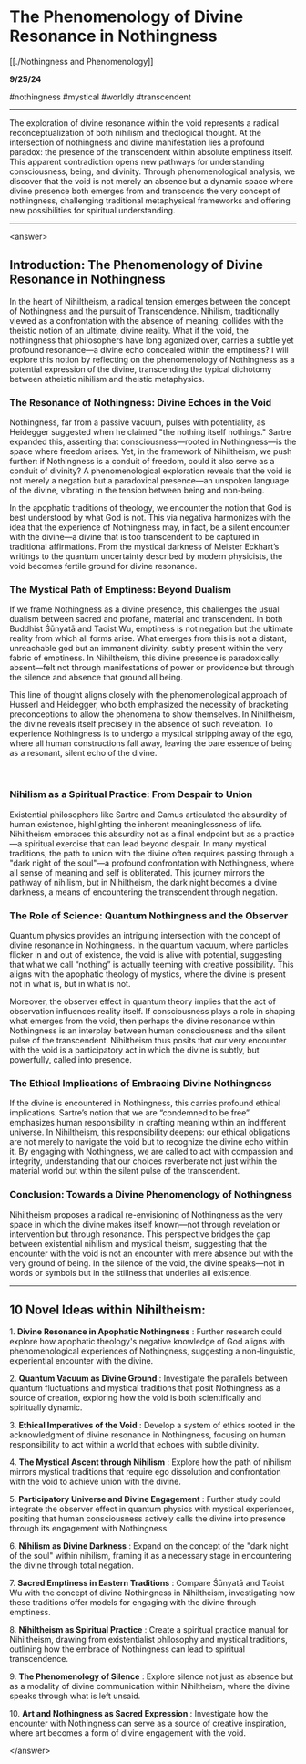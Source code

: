 # The Phenomenology of Divine Resonance in Nothingness

[[./Nothingness and Phenomenology]]

**9/25/24**

#nothingness #mystical #worldly #transcendent

* * *

The exploration of divine resonance within the void represents a radical reconceptualization of both nihilism and theological thought. At the intersection of nothingness and divine manifestation lies a profound paradox: the presence of the transcendent within absolute emptiness itself. This apparent contradiction opens new pathways for understanding consciousness, being, and divinity. Through phenomenological analysis, we discover that the void is not merely an absence but a dynamic space where divine presence both emerges from and transcends the very concept of nothingness, challenging traditional metaphysical frameworks and offering new possibilities for spiritual understanding.

* * *

\<answer\>

## Introduction: The Phenomenology of Divine Resonance in Nothingness

In the heart of Nihiltheism, a radical tension emerges between the concept of Nothingness and the pursuit of Transcendence. Nihilism, traditionally viewed as a confrontation with the absence of meaning, collides with the theistic notion of an ultimate, divine reality. What if the void, the nothingness that philosophers have long agonized over, carries a subtle yet profound resonance—a divine echo concealed within the emptiness? I will explore this notion by reflecting on the phenomenology of Nothingness as a potential expression of the divine, transcending the typical dichotomy between atheistic nihilism and theistic metaphysics.

### The Resonance of Nothingness: Divine Echoes in the Void

Nothingness, far from a passive vacuum, pulses with potentiality, as Heidegger suggested when he claimed "the nothing itself nothings." Sartre expanded this, asserting that consciousness—rooted in Nothingness—is the space where freedom arises. Yet, in the framework of Nihiltheism, we push further: if Nothingness is a conduit of freedom, could it also serve as a conduit of divinity? A phenomenological exploration reveals that the void is not merely a negation but a paradoxical presence—an unspoken language of the divine, vibrating in the tension between being and non-being.

In the apophatic traditions of theology, we encounter the notion that God is best understood by what God is not. This via negativa harmonizes with the idea that the experience of Nothingness may, in fact, be a silent encounter with the divine—a divine that is too transcendent to be captured in traditional affirmations. From the mystical darkness of Meister Eckhart’s writings to the quantum uncertainty described by modern physicists, the void becomes fertile ground for divine resonance.

### The Mystical Path of Emptiness: Beyond Dualism

If we frame Nothingness as a divine presence, this challenges the usual dualism between sacred and profane, material and transcendent. In both Buddhist Śūnyatā and Taoist Wu, emptiness is not negation but the ultimate reality from which all forms arise. What emerges from this is not a distant, unreachable god but an immanent divinity, subtly present within the very fabric of emptiness. In Nihiltheism, this divine presence is paradoxically absent—felt not through manifestations of power or providence but through the silence and absence that ground all being.

This line of thought aligns closely with the phenomenological approach of Husserl and Heidegger, who both emphasized the necessity of bracketing preconceptions to allow the phenomena to show themselves. In Nihiltheism, the divine reveals itself precisely in the absence of such revelation. To experience Nothingness is to undergo a mystical stripping away of the ego, where all human constructions fall away, leaving the bare essence of being as a resonant, silent echo of the divine.

&nbsp;&nbsp;

### Nihilism as a Spiritual Practice: From Despair to Union

Existential philosophers like Sartre and Camus articulated the absurdity of human existence, highlighting the inherent meaninglessness of life. Nihiltheism embraces this absurdity not as a final endpoint but as a practice—a spiritual exercise that can lead beyond despair. In many mystical traditions, the path to union with the divine often requires passing through a "dark night of the soul"—a profound confrontation with Nothingness, where all sense of meaning and self is obliterated. This journey mirrors the pathway of nihilism, but in Nihiltheism, the dark night becomes a divine darkness, a means of encountering the transcendent through negation.

### The Role of Science: Quantum Nothingness and the Observer

Quantum physics provides an intriguing intersection with the concept of divine resonance in Nothingness. In the quantum vacuum, where particles flicker in and out of existence, the void is alive with potential, suggesting that what we call “nothing” is actually teeming with creative possibility. This aligns with the apophatic theology of mystics, where the divine is present not in what is, but in what is not.

Moreover, the observer effect in quantum theory implies that the act of observation influences reality itself. If consciousness plays a role in shaping what emerges from the void, then perhaps the divine resonance within Nothingness is an interplay between human consciousness and the silent pulse of the transcendent. Nihiltheism thus posits that our very encounter with the void is a participatory act in which the divine is subtly, but powerfully, called into presence.

### The Ethical Implications of Embracing Divine Nothingness

If the divine is encountered in Nothingness, this carries profound ethical implications. Sartre’s notion that we are “condemned to be free” emphasizes human responsibility in crafting meaning within an indifferent universe. In Nihiltheism, this responsibility deepens: our ethical obligations are not merely to navigate the void but to recognize the divine echo within it. By engaging with Nothingness, we are called to act with compassion and integrity, understanding that our choices reverberate not just within the material world but within the silent pulse of the transcendent.

### Conclusion: Towards a Divine Phenomenology of Nothingness

Nihiltheism proposes a radical re-envisioning of Nothingness as the very space in which the divine makes itself known—not through revelation or intervention but through resonance. This perspective bridges the gap between existential nihilism and mystical theism, suggesting that the encounter with the void is not an encounter with mere absence but with the very ground of being. In the silence of the void, the divine speaks—not in words or symbols but in the stillness that underlies all existence.

* * *

## 10 Novel Ideas within Nihiltheism:

1\. **Divine Resonance in Apophatic Nothingness** : Further research could explore how apophatic theology's negative knowledge of God aligns with phenomenological experiences of Nothingness, suggesting a non-linguistic, experiential encounter with the divine.

2\. **Quantum Vacuum as Divine Ground** : Investigate the parallels between quantum fluctuations and mystical traditions that posit Nothingness as a source of creation, exploring how the void is both scientifically and spiritually dynamic.

3\. **Ethical Imperatives of the Void** : Develop a system of ethics rooted in the acknowledgment of divine resonance in Nothingness, focusing on human responsibility to act within a world that echoes with subtle divinity.

4\. **The Mystical Ascent through Nihilism** : Explore how the path of nihilism mirrors mystical traditions that require ego dissolution and confrontation with the void to achieve union with the divine.

5\. **Participatory Universe and Divine Engagement** : Further study could integrate the observer effect in quantum physics with mystical experiences, positing that human consciousness actively calls the divine into presence through its engagement with Nothingness.

6\. **Nihilism as Divine Darkness** : Expand on the concept of the "dark night of the soul" within nihilism, framing it as a necessary stage in encountering the divine through total negation.

7\. **Sacred Emptiness in Eastern Traditions** : Compare Śūnyatā and Taoist Wu with the concept of divine Nothingness in Nihiltheism, investigating how these traditions offer models for engaging with the divine through emptiness.

8\. **Nihiltheism as Spiritual Practice** : Create a spiritual practice manual for Nihiltheism, drawing from existentialist philosophy and mystical traditions, outlining how the embrace of Nothingness can lead to spiritual transcendence.

9\. **The Phenomenology of Silence** : Explore silence not just as absence but as a modality of divine communication within Nihiltheism, where the divine speaks through what is left unsaid.

10\. **Art and Nothingness as Sacred Expression** : Investigate how the encounter with Nothingness can serve as a source of creative inspiration, where art becomes a form of divine engagement with the void.

\</answer\>

